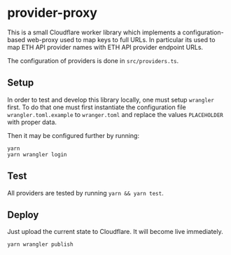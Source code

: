 # provider-proxy

This is a small Cloudflare worker library which implements a configuration-based
web-proxy used to map keys to full URLs. In particular its used to map
ETH API provider names with ETH API provider endpoint URLs.

The configuration of providers is done in `src/providers.ts`.

## Setup

In order to test and develop this library locally, one must setup `wrangler`
first. To do that one must first instantiate the configuration file
`wrangler.toml.example` to `wranger.toml` and replace the values `PLACEHOLDER`
with proper data.

Then it may be configured further by running:

```
yarn
yarn wrangler login
```

## Test

All providers are tested by running `yarn && yarn test`.

## Deploy

Just upload the current state to Cloudflare. It will become live immediately.

```
yarn wrangler publish
```

